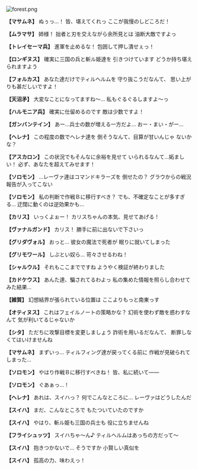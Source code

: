 
![forest.png](../images/backgrounds/forest.png)

**【マサムネ】**
ぬぅっ…！
皆、堪えてくれっ
ここが我慢のしどころだ！

**【ムラマサ】**
姉様！
拙者と刃を交えながら余所見とは
油断大敵ですよっ

**【トレイセーマ兵】**
進軍を止めるな！
包囲して押し潰せぇっ！

**【ロンギヌス】**
確実に三国の兵と斬ル姫達を
引きつけています
どうか持ち堪えられますよう

**【フォルカス】**
あなた達だけでティルヘルムを
守り抜こうだなんて、
思い上がりも甚だしいですよ！

**【天沼矛】**
大変なことになってますね～…
私もぐるぐるしますよ～っ

**【ハルモニア兵】**
確実に仕留めるのです
敵は少数ですよ！

**【ガンバンテイン】**
あー…兵士の数が増える一方だよ…
おー・まい・がー…

**【ヘレナ】**
この程度の数でヘレナ達を
倒そうなんて、目算が甘いんじゃ
ないかな？

**【アスカロン】**
この状況でもそんなに余裕を見せて
いられるなんて…妬ましい！
必ず、あなたを超えてみせます！

**【ソロモン】**
…レーヴァ達はコマンドキラーズを
倒せたの？
グラウからの戦況報告が入ってこない

**【ソロモン】**
私の判断で作戦Ｂに移行すべき？
でも、不確定なことが多すぎる…
迂闊に動くのは逆効果かも…

**【カリス】**
いっくよぉー！
カリスちゃんの本気、見せてあげる！

**【ヴァナルガンド】**
カリス！
勝手に前に出ないで下さいっ

**【グリダヴォル】**
おっと…
彼女の魔法で死者が
眠りに就いてしまった

**【グリモワール】**
しぶとい奴ら…
苛々させるわね！

**【シャルウル】**
それもここまでですね
ようやく検証が終わりました

**【カドケウス】**
あんた達、騙されてるわよっ
私の集めた情報を照らし合わせて
みた結果…

**【雑賀】**
幻想結界が張られている位置は
ここよりもっと南東っす

**【オティヌス】**
これはフェイルノートの策略かな？
幻術を使わず敵を惑わすなんて
気が利いてるじゃないか

**【シタ】**
ただちに攻撃目標を変更しましょう
詐術を用いるだなんて、
断罪しなくてはいけませんね

**【マサムネ】**
まずいっ…
ティルフィング達が戻ってくる前に
作戦が見破られてしまった…

**【ソロモン】**
やはり作戦Ｂに移行すべきね！
皆、私に続いて――

**【ソロモン】**
ぐあぁっ…！

**【ヘレナ】**
あれは、スイハっ？
何でこんなところに…
レーヴァはどうしたんだ

**【スイハ】**
まだ、こんなところで
もたついていたのですか

**【スイハ】**
やはり、斬ル姫も三国の兵士も
役に立ちませんね

**【フライシュッツ】**
スイハちゃ～ん♪
ティルヘルムはあっちの方だって～

**【スイハ】**
抱きつかないで…
そうですか
小賢しい真似を

**【スイハ】**
孤高の力、味わえっ！
